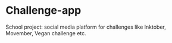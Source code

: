 # Challenge-app
School project: social media platform for challenges like Inktober, Movember, Vegan challenge etc.
